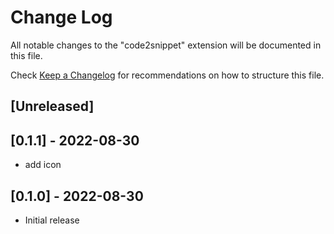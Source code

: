 # Change Log

All notable changes to the "code2snippet" extension will be documented in this file.

Check [Keep a Changelog](http://keepachangelog.com/) for recommendations on how to structure this file.

## [Unreleased]

## [0.1.1] - 2022-08-30

- add icon

## [0.1.0] - 2022-08-30

- Initial release
